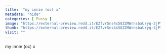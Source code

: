 ```yaml
---
title:  "my innie (oc) x"
metadate: "hide"
categories: [ Pussy ]
image: "https://external-preview.redd.it/EZfvrSns4s58ZZMWrnsbaUryq-3jPtuYO8DP1oC5ePk.jpg?auto=webp&s=41709443ee8f4f6a5fe06db4bc102de6a0ad556c"
thumb: "https://external-preview.redd.it/EZfvrSns4s58ZZMWrnsbaUryq-3jPtuYO8DP1oC5ePk.jpg?width=1080&crop=smart&auto=webp&s=ac8c13ae9b53b0110b00ab51a9f11b7b399f2d0b"
visit: ""
---
```

my innie (oc) x
